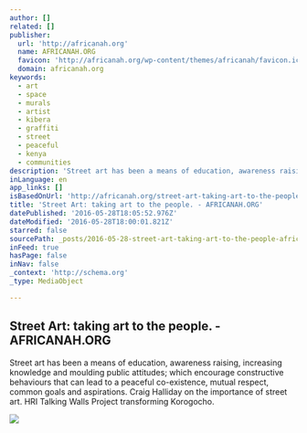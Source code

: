 ```yaml
---
author: []
related: []
publisher:
  url: 'http://africanah.org'
  name: AFRICANAH.ORG
  favicon: 'http://africanah.org/wp-content/themes/africanah/favicon.ico'
  domain: africanah.org
keywords:
  - art
  - space
  - murals
  - artist
  - kibera
  - graffiti
  - street
  - peaceful
  - kenya
  - communities
description: 'Street art has been a means of education, awareness raising, increasing knowledge and moulding public attitudes; which encourage constructive behaviours that can lead to a peaceful co-existence, mutual respect, common goals and aspirations. Craig Halliday on the importance of street art. HRI Talking Walls Project transforming Korogocho.'
inLanguage: en
app_links: []
isBasedOnUrl: 'http://africanah.org/street-art-taking-art-to-the-people-2/'
title: 'Street Art: taking art to the people. - AFRICANAH.ORG'
datePublished: '2016-05-28T18:05:52.976Z'
dateModified: '2016-05-28T18:00:01.821Z'
starred: false
sourcePath: _posts/2016-05-28-street-art-taking-art-to-the-people-africanahorg.md
inFeed: true
hasPage: false
inNav: false
_context: 'http://schema.org'
_type: MediaObject

---
```

<article style=""><h1>Street Art: taking art to the people. - AFRICANAH.ORG</h1><p>Street art has been a means of education, awareness raising, increasing knowledge and moulding public attitudes; which encourage constructive behaviours that can lead to a peaceful co-existence, mutual respect, common goals and aspirations. Craig Halliday on the importance of street art. HRI Talking Walls Project transforming Korogocho.</p><img src="http://africanah.org/wp-content/uploads/2016/03/CraigKibera-Walls-for-Peace-My-Tribe-is-Kenya-2-1024x477.jpg" /></article>